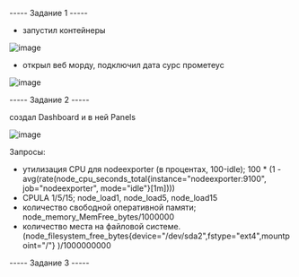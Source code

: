 
----- Задание 1 -----   
- запустил контейнеры   

![image](https://github.com/user-attachments/assets/ef4d6322-c113-4ceb-b751-a2cb6d2162a5)

- открыл веб морду, подключил дата сурс прометеус
  
![image](https://github.com/user-attachments/assets/d31b7746-e605-4263-8307-f89a63818fc3)


----- Задание 2 -----   

создал Dashboard и в ней Panels    

![image](https://github.com/user-attachments/assets/8e7bd9d6-f37f-4e29-a9f9-6f1f59eb3cad)   

Запросы:     
- утилизация CPU для nodeexporter (в процентах, 100-idle);
    100﻿ * ﻿(﻿1﻿ - ﻿avg﻿(﻿rate﻿(﻿node_cpu_seconds_total﻿{﻿instance﻿=﻿"nodeexporter:9100"﻿, ﻿job﻿=﻿"nodeexporter"﻿, ﻿mode﻿=﻿"idle"﻿}﻿[﻿1m﻿]﻿)﻿)﻿)
- CPULA 1/5/15;        node_load1, node_load5, node_load15
- количество свободной оперативной памяти;      node_memory_MemFree_bytes/1000000
- количество места на файловой системе.      (﻿node_filesystem_free_bytes﻿{﻿device﻿=﻿"/dev/sda2"﻿,﻿fstype﻿=﻿"ext4"﻿,﻿mountpoint﻿=﻿"/"﻿}﻿ ﻿)﻿/﻿1000000000

----- Задание 3 -----    






